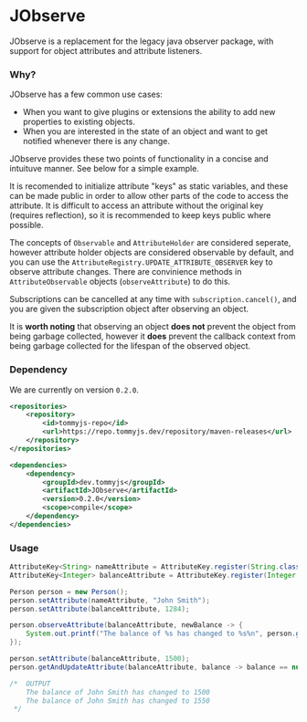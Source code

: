 # JObserve
 JObserve is a replacement for the legacy java observer package, with support for object attributes and attribute listeners.

### Why?
JObserve has a few common use cases:
- When you want to give plugins or extensions the ability to add new properties to existing objects.
- When you are interested in the state of an object and want to get notified whenever there is any change.

JObserve provides these two points of functionality in a concise and intuituve manner. See below for a simple example.

It is recomended to initialize attribute "keys" as static variables, and these can be made public in order to allow other parts of the code to access the attribute. It is difficult to access an attribute without the original key (requires reflection), so it is recommended to keep keys public where possible.

The concepts of `Observable` and `AttributeHolder` are considered seperate, however attribute holder objects are considered observable by default, and you can use the `AttributeRegistry.UPDATE_ATTRIBUTE_OBSERVER` key to observe attribute changes. There are convinience methods in `AttributeObservable` objects (`observeAttribute`) to do this.

Subscriptions can be cancelled at any time with `subscription.cancel()`, and you are given the subscription object after observing an object.

It is **worth noting** that observing an object **does not** prevent the object from being garbage collected, however it **does** prevent the callback context from being garbage collected for the lifespan of the observed object.

### Dependency

We are currently on version `0.2.0`.

```xml
<repositories>
    <repository>
        <id>tommyjs-repo</id>
        <url>https://repo.tommyjs.dev/repository/maven-releases</url>
    </repository>
</repositories>

<dependencies>
    <dependency>
        <groupId>dev.tommyjs</groupId>
        <artifactId>JObserve</artifactId>
        <version>0.2.0</version>
        <scope>compile</scope>
    </dependency>
</dependencies>
```

### Usage
```java
AttributeKey<String> nameAttribute = AttributeKey.register(String.class);
AttributeKey<Integer> balanceAttribute = AttributeKey.register(Integer.class);

Person person = new Person();
person.setAttribute(nameAttribute, "John Smith");
person.setAttribute(balanceAttribute, 1284);

person.observeAttribute(balanceAttribute, newBalance -> {
    System.out.printf("The balance of %s has changed to %s%n", person.getAttribute(nameAttribute), newBalance);
});

person.setAttribute(balanceAttribute, 1500);
person.getAndUpdateAttribute(balanceAttribute, balance -> balance == null ? 0 : balance + 50);

/*  OUTPUT
    The balance of John Smith has changed to 1500
    The balance of John Smith has changed to 1550
 */
```